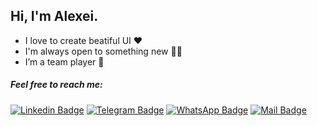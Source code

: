 ## Hi, I'm Alexei.

- I love to create beatiful UI :heart:
- I'm always open to something new :student:
- I’m a team player :handshake:

##### Feel free to reach me:
[![Linkedin Badge](https://img.shields.io/badge/alexei_ovchinnikov-blue?style=flat-square&logo=linkedin&labelColor=blue)](https://www.linkedin.com/in/alex-ovchinnikof/ "Connect on LinkedIn")
[![Telegram Badge](https://img.shields.io/badge/gwyn_developer-gray?style=flat-square&logo=telegram&logoColor=white)](https://t.me/gwyn_developer)
[![WhatsApp Badge](https://img.shields.io/badge/gwyn_developer?style=for-the-badge&logo=whatsapp&logoColor=white)](https://wa.me/gwyn_developer)
[![Mail Badge](https://img.shields.io/badge/ovao89@mail.ru-c14438?style=flat-square&logo=mail.ru&logoColor=white&link=mailto:ovao89@mail.ru&color=blue)](mailto:ovao89@mail.ru)
